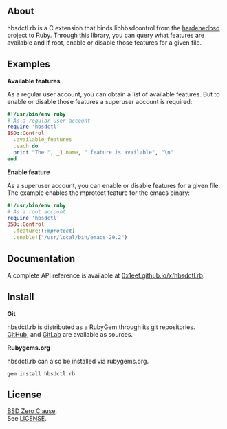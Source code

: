 ## About

hbsdctl.rb is a C extension that binds libhbsdcontrol from the
[hardenedbsd](https://hardenedbsd.org) project to Ruby. Through
this library, you can query what features are available and if
root, enable or disable those features for a given file.

## Examples

__Available features__

As a regular user account, you can obtain a list of available features.
But to enable or disable those features a superuser account is required:

``` ruby
#!/usr/bin/env ruby
# As a regular user account
require 'hbsdctl'
BSD::Control
  .available_features
  .each do
  print "The ", _1.name, " feature is available", "\n"
end
```

__Enable feature__

As a superuser account, you can enable or disable features for a given file.
The example enables the mprotect feature for the emacs binary:

``` ruby
#!/usr/bin/env ruby
# As a root account
require 'hbsdctl'
BSD::Control
  .feature!(:mprotect)
  .enable!("/usr/local/bin/emacs-29.2")
```

## Documentation

A complete API reference is available at
[0x1eef.github.io/x/hbsdctl.rb](https://0x1eef.github.io/x/hbsdctl.rb).

## Install

**Git**

hbsdctl.rb is distributed as a RubyGem through its git repositories. <br>
[GitHub](https://github.com/0x1eef/hbsdctl.rb),
and
[GitLab](https://gitlab.com/0x1eef/hbsdctl.rb)
are available as sources.

**Rubygems.org**

hbsdctl.rb can also be installed via rubygems.org.

    gem install hbsdctl.rb

## License

[BSD Zero Clause](https://choosealicense.com/licenses/0bsd/).
<br>
See [LICENSE](./LICENSE).

